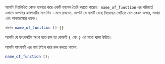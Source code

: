 আপনি নিম্নলিখিত কোড ব্যবহার করে একটি ফাংশন তৈরি করতে পারেন। `name_of_function` এর পরিবর্তে এখানে আপনার ফাংশনটির নাম দিন - মনে রাখবেন, আপনি যে নামটি বেছে নিয়েছেন সেটিতে যেন কেবল অক্ষর, সংখ্যা এবং আন্ডারস্কোর থাকে।

```javascript
ফাংশন name_of_function () {}
```

আপনি যে ফাংশনটির অংশ হতে চান তা কোডটি `{` এবং `}` এর মধ্যে থাকা উচিত।

আপনি ফাংশনটি এর নাম টাইপ করে কল করতে পারেন:

```javascript
name_of_function ();
```